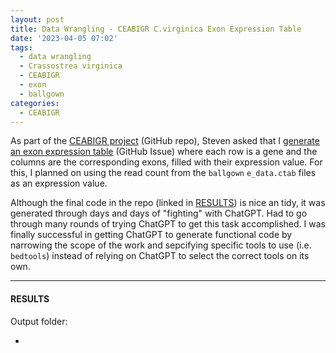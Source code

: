 ```yaml
---
layout: post
title: Data Wrangling - CEABIGR C.virginica Exon Expression Table
date: '2023-04-05 07:02'
tags: 
  - data wrangling
  - Crassostrea virginica
  - CEABIGR
  - exon
  - ballgown
categories: 
  - CEABIGR
---
```

As part of the [CEABIGR project]() (GitHub repo), Steven asked that I [generate an exon expression table](https://github.com/RobertsLab/resources/issues/1609) (GitHub Issue) where each row is a gene and the columns are the corresponding exons, filled with their expression value. For this, I planned on using the read count from the `ballgown` `e_data.ctab` files as an expression value.

Although the final code in the repo (linked in [RESULTS](#results)) is nice an tidy, it was generated through days and days of "fighting" with ChatGPT. Had to go through many rounds of trying ChatGPT to get this task accomplished. I was finally successful in getting ChatGPT to generate functional code by narrowing the scope of the work and sepcifying specific tools to use (i.e. `bedtools`) instead of relying on ChatGPT to select the correct tools on its own.

---

#### RESULTS

Output folder:

- []()

